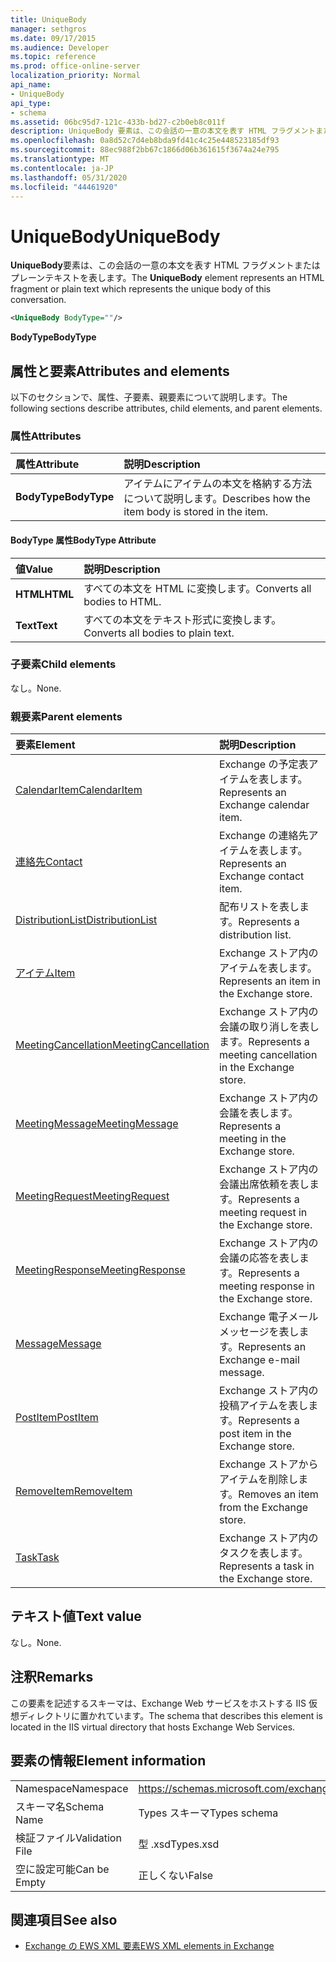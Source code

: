 ```yaml
---
title: UniqueBody
manager: sethgros
ms.date: 09/17/2015
ms.audience: Developer
ms.topic: reference
ms.prod: office-online-server
localization_priority: Normal
api_name:
- UniqueBody
api_type:
- schema
ms.assetid: 06bc95d7-121c-433b-bd27-c2b0eb8c011f
description: UniqueBody 要素は、この会話の一意の本文を表す HTML フラグメントまたはプレーンテキストを表します。
ms.openlocfilehash: 0a8d52c7d4eb8bda9fd41c4c25e448523185df93
ms.sourcegitcommit: 88ec988f2bb67c1866d06b361615f3674a24e795
ms.translationtype: MT
ms.contentlocale: ja-JP
ms.lasthandoff: 05/31/2020
ms.locfileid: "44461920"
---
```

# <a name="uniquebody"></a><span data-ttu-id="feaf3-103">UniqueBody</span><span class="sxs-lookup"><span data-stu-id="feaf3-103">UniqueBody</span></span>

<span data-ttu-id="feaf3-104">**UniqueBody**要素は、この会話の一意の本文を表す HTML フラグメントまたはプレーンテキストを表します。</span><span class="sxs-lookup"><span data-stu-id="feaf3-104">The **UniqueBody** element represents an HTML fragment or plain text which represents the unique body of this conversation.</span></span> 
  
```XML
<UniqueBody BodyType=""/>
```

 <span data-ttu-id="feaf3-105">**BodyType**</span><span class="sxs-lookup"><span data-stu-id="feaf3-105">**BodyType**</span></span>
## <a name="attributes-and-elements"></a><span data-ttu-id="feaf3-106">属性と要素</span><span class="sxs-lookup"><span data-stu-id="feaf3-106">Attributes and elements</span></span>

<span data-ttu-id="feaf3-107">以下のセクションで、属性、子要素、親要素について説明します。</span><span class="sxs-lookup"><span data-stu-id="feaf3-107">The following sections describe attributes, child elements, and parent elements.</span></span>
  
### <a name="attributes"></a><span data-ttu-id="feaf3-108">属性</span><span class="sxs-lookup"><span data-stu-id="feaf3-108">Attributes</span></span>

|<span data-ttu-id="feaf3-109">**属性**</span><span class="sxs-lookup"><span data-stu-id="feaf3-109">**Attribute**</span></span>|<span data-ttu-id="feaf3-110">**説明**</span><span class="sxs-lookup"><span data-stu-id="feaf3-110">**Description**</span></span>|
|:-----|:-----|
|<span data-ttu-id="feaf3-111">**BodyType**</span><span class="sxs-lookup"><span data-stu-id="feaf3-111">**BodyType**</span></span> <br/> |<span data-ttu-id="feaf3-112">アイテムにアイテムの本文を格納する方法について説明します。</span><span class="sxs-lookup"><span data-stu-id="feaf3-112">Describes how the item body is stored in the item.</span></span>  <br/> |
   
#### <a name="bodytype-attribute"></a><span data-ttu-id="feaf3-113">BodyType 属性</span><span class="sxs-lookup"><span data-stu-id="feaf3-113">BodyType Attribute</span></span>

|<span data-ttu-id="feaf3-114">**値**</span><span class="sxs-lookup"><span data-stu-id="feaf3-114">**Value**</span></span>|<span data-ttu-id="feaf3-115">**説明**</span><span class="sxs-lookup"><span data-stu-id="feaf3-115">**Description**</span></span>|
|:-----|:-----|
|<span data-ttu-id="feaf3-116">**HTML**</span><span class="sxs-lookup"><span data-stu-id="feaf3-116">**HTML**</span></span> <br/> |<span data-ttu-id="feaf3-117">すべての本文を HTML に変換します。</span><span class="sxs-lookup"><span data-stu-id="feaf3-117">Converts all bodies to HTML.</span></span>  <br/> |
|<span data-ttu-id="feaf3-118">**Text**</span><span class="sxs-lookup"><span data-stu-id="feaf3-118">**Text**</span></span> <br/> |<span data-ttu-id="feaf3-119">すべての本文をテキスト形式に変換します。</span><span class="sxs-lookup"><span data-stu-id="feaf3-119">Converts all bodies to plain text.</span></span>  <br/> |
   
### <a name="child-elements"></a><span data-ttu-id="feaf3-120">子要素</span><span class="sxs-lookup"><span data-stu-id="feaf3-120">Child elements</span></span>

<span data-ttu-id="feaf3-121">なし。</span><span class="sxs-lookup"><span data-stu-id="feaf3-121">None.</span></span>
  
### <a name="parent-elements"></a><span data-ttu-id="feaf3-122">親要素</span><span class="sxs-lookup"><span data-stu-id="feaf3-122">Parent elements</span></span>

|<span data-ttu-id="feaf3-123">**要素**</span><span class="sxs-lookup"><span data-stu-id="feaf3-123">**Element**</span></span>|<span data-ttu-id="feaf3-124">**説明**</span><span class="sxs-lookup"><span data-stu-id="feaf3-124">**Description**</span></span>|
|:-----|:-----|
|[<span data-ttu-id="feaf3-125">CalendarItem</span><span class="sxs-lookup"><span data-stu-id="feaf3-125">CalendarItem</span></span>](calendaritem.md) <br/> |<span data-ttu-id="feaf3-126">Exchange の予定表アイテムを表します。</span><span class="sxs-lookup"><span data-stu-id="feaf3-126">Represents an Exchange calendar item.</span></span>  <br/> |
|[<span data-ttu-id="feaf3-127">連絡先</span><span class="sxs-lookup"><span data-stu-id="feaf3-127">Contact</span></span>](contact.md) <br/> |<span data-ttu-id="feaf3-128">Exchange の連絡先アイテムを表します。</span><span class="sxs-lookup"><span data-stu-id="feaf3-128">Represents an Exchange contact item.</span></span>  <br/> |
|[<span data-ttu-id="feaf3-129">DistributionList</span><span class="sxs-lookup"><span data-stu-id="feaf3-129">DistributionList</span></span>](distributionlist.md) <br/> |<span data-ttu-id="feaf3-130">配布リストを表します。</span><span class="sxs-lookup"><span data-stu-id="feaf3-130">Represents a distribution list.</span></span>  <br/> |
|[<span data-ttu-id="feaf3-131">アイテム</span><span class="sxs-lookup"><span data-stu-id="feaf3-131">Item</span></span>](item.md) <br/> |<span data-ttu-id="feaf3-132">Exchange ストア内のアイテムを表します。</span><span class="sxs-lookup"><span data-stu-id="feaf3-132">Represents an item in the Exchange store.</span></span>  <br/> |
|[<span data-ttu-id="feaf3-133">MeetingCancellation</span><span class="sxs-lookup"><span data-stu-id="feaf3-133">MeetingCancellation</span></span>](meetingcancellation.md) <br/> |<span data-ttu-id="feaf3-134">Exchange ストア内の会議の取り消しを表します。</span><span class="sxs-lookup"><span data-stu-id="feaf3-134">Represents a meeting cancellation in the Exchange store.</span></span>  <br/> |
|[<span data-ttu-id="feaf3-135">MeetingMessage</span><span class="sxs-lookup"><span data-stu-id="feaf3-135">MeetingMessage</span></span>](meetingmessage.md) <br/> |<span data-ttu-id="feaf3-136">Exchange ストア内の会議を表します。</span><span class="sxs-lookup"><span data-stu-id="feaf3-136">Represents a meeting in the Exchange store.</span></span>  <br/> |
|[<span data-ttu-id="feaf3-137">MeetingRequest</span><span class="sxs-lookup"><span data-stu-id="feaf3-137">MeetingRequest</span></span>](meetingrequest.md) <br/> |<span data-ttu-id="feaf3-138">Exchange ストア内の会議出席依頼を表します。</span><span class="sxs-lookup"><span data-stu-id="feaf3-138">Represents a meeting request in the Exchange store.</span></span>  <br/> |
|[<span data-ttu-id="feaf3-139">MeetingResponse</span><span class="sxs-lookup"><span data-stu-id="feaf3-139">MeetingResponse</span></span>](meetingresponse.md) <br/> |<span data-ttu-id="feaf3-140">Exchange ストア内の会議の応答を表します。</span><span class="sxs-lookup"><span data-stu-id="feaf3-140">Represents a meeting response in the Exchange store.</span></span>  <br/> |
|[<span data-ttu-id="feaf3-141">Message</span><span class="sxs-lookup"><span data-stu-id="feaf3-141">Message</span></span>](message-ex15websvcsotherref.md) <br/> |<span data-ttu-id="feaf3-142">Exchange 電子メールメッセージを表します。</span><span class="sxs-lookup"><span data-stu-id="feaf3-142">Represents an Exchange e-mail message.</span></span>  <br/> |
|[<span data-ttu-id="feaf3-143">PostItem</span><span class="sxs-lookup"><span data-stu-id="feaf3-143">PostItem</span></span>](postitem.md) <br/> |<span data-ttu-id="feaf3-144">Exchange ストア内の投稿アイテムを表します。</span><span class="sxs-lookup"><span data-stu-id="feaf3-144">Represents a post item in the Exchange store.</span></span>  <br/> |
|[<span data-ttu-id="feaf3-145">RemoveItem</span><span class="sxs-lookup"><span data-stu-id="feaf3-145">RemoveItem</span></span>](removeitem.md) <br/> |<span data-ttu-id="feaf3-146">Exchange ストアからアイテムを削除します。</span><span class="sxs-lookup"><span data-stu-id="feaf3-146">Removes an item from the Exchange store.</span></span>  <br/> |
|[<span data-ttu-id="feaf3-147">Task</span><span class="sxs-lookup"><span data-stu-id="feaf3-147">Task</span></span>](task.md) <br/> |<span data-ttu-id="feaf3-148">Exchange ストア内のタスクを表します。</span><span class="sxs-lookup"><span data-stu-id="feaf3-148">Represents a task in the Exchange store.</span></span>  <br/> |
   
## <a name="text-value"></a><span data-ttu-id="feaf3-149">テキスト値</span><span class="sxs-lookup"><span data-stu-id="feaf3-149">Text value</span></span>

<span data-ttu-id="feaf3-150">なし。</span><span class="sxs-lookup"><span data-stu-id="feaf3-150">None.</span></span>
  
## <a name="remarks"></a><span data-ttu-id="feaf3-151">注釈</span><span class="sxs-lookup"><span data-stu-id="feaf3-151">Remarks</span></span>

<span data-ttu-id="feaf3-152">この要素を記述するスキーマは、Exchange Web サービスをホストする IIS 仮想ディレクトリに置かれています。</span><span class="sxs-lookup"><span data-stu-id="feaf3-152">The schema that describes this element is located in the IIS virtual directory that hosts Exchange Web Services.</span></span>
  
## <a name="element-information"></a><span data-ttu-id="feaf3-153">要素の情報</span><span class="sxs-lookup"><span data-stu-id="feaf3-153">Element information</span></span>

|||
|:-----|:-----|
|<span data-ttu-id="feaf3-154">Namespace</span><span class="sxs-lookup"><span data-stu-id="feaf3-154">Namespace</span></span>  <br/> |https://schemas.microsoft.com/exchange/services/2006/types  <br/> |
|<span data-ttu-id="feaf3-155">スキーマ名</span><span class="sxs-lookup"><span data-stu-id="feaf3-155">Schema Name</span></span>  <br/> |<span data-ttu-id="feaf3-156">Types スキーマ</span><span class="sxs-lookup"><span data-stu-id="feaf3-156">Types schema</span></span>  <br/> |
|<span data-ttu-id="feaf3-157">検証ファイル</span><span class="sxs-lookup"><span data-stu-id="feaf3-157">Validation File</span></span>  <br/> |<span data-ttu-id="feaf3-158">型 .xsd</span><span class="sxs-lookup"><span data-stu-id="feaf3-158">Types.xsd</span></span>  <br/> |
|<span data-ttu-id="feaf3-159">空に設定可能</span><span class="sxs-lookup"><span data-stu-id="feaf3-159">Can be Empty</span></span>  <br/> |<span data-ttu-id="feaf3-160">正しくない</span><span class="sxs-lookup"><span data-stu-id="feaf3-160">False</span></span>  <br/> |
   
## <a name="see-also"></a><span data-ttu-id="feaf3-161">関連項目</span><span class="sxs-lookup"><span data-stu-id="feaf3-161">See also</span></span>



- [<span data-ttu-id="feaf3-162">Exchange の EWS XML 要素</span><span class="sxs-lookup"><span data-stu-id="feaf3-162">EWS XML elements in Exchange</span></span>](ews-xml-elements-in-exchange.md)

